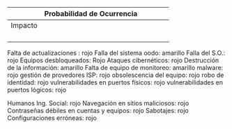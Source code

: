 
|         | Probabilidad de Ocurrencia |     |     |     |     |
| ------- | -------------------------- | --- | --- | --- | --- |
| Impacto |                            |     |     |     |     |
|         |                            |     |     |     |     |
|         |                            |     |     |     |     |
|         |                            |     |     |     |     |
|         |                            |     |     |     |     |
Falta de actualizaciones : rojo
Falla del sistema oodo: amarillo
Falla del S.O.: rojo
Equipos desbloqueados: Rojo
Ataques cibernéticos: rojo
Destrucción de la información: amarillo
Falta de equipo de monitoreo: amarillo
malware: rojo
gestión de provedores ISP: rojo
obsolescencia del equipo: rojo
robo de identidad: rojo
vulnerabilidades en puertos físicos: rojo
vulnerabilidades en puertos lógicos: rojo

Humanos
Ing. Social: rojo
Navegación en sitios maliciosos: rojo
Contraseñas débiles en cuentas y equipos: rojo
Sabotajes: rojo
Configuraciones erróneas: rojo

